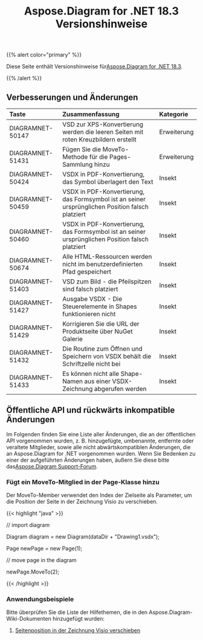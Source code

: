 ﻿---
title: Aspose.Diagram for .NET 18.3 Versionshinweise
type: docs
weight: 100
url: /de/net/aspose-diagram-for-net-18-3-release-notes/
---
{{% alert color="primary" %}} 

 Diese Seite enthält Versionshinweise für[Aspose.Diagram for .NET 18.3](https://www.nuget.org/packages/Aspose.Diagram/18.3.0).

{{% /alert %}} 
## **Verbesserungen und Änderungen**

|**Taste**|**Zusammenfassung**|**Kategorie**|
|:- |:- |:- |
|DIAGRAMNET-50147|VSD zur XPS-Konvertierung werden die leeren Seiten mit roten Kreuzbildern erstellt|Erweiterung|
|DIAGRAMNET-51431|Fügen Sie die MoveTo-Methode für die Pages-Sammlung hinzu|Erweiterung|
|DIAGRAMNET-50424  |VSDX in PDF-Konvertierung, das Symbol überlagert den Text|Insekt|
|DIAGRAMNET-50459|VSDX in PDF-Konvertierung, das Formsymbol ist an seiner ursprünglichen Position falsch platziert|Insekt|
|DIAGRAMNET-50460|VSDX in PDF-Konvertierung, das Formsymbol ist an seiner ursprünglichen Position falsch platziert|Insekt|
|DIAGRAMNET-50674|Alle HTML-Ressourcen werden nicht im benutzerdefinierten Pfad gespeichert|Insekt|
|DIAGRAMNET-51403|VSD zum Bild - die Pfeilspitzen sind falsch platziert|Insekt|
|DIAGRAMNET-51427|Ausgabe VSDX - Die Steuerelemente in Shapes funktionieren nicht|Insekt|
|DIAGRAMNET-51429|Korrigieren Sie die URL der Produktseite über NuGet Galerie|Insekt|
|DIAGRAMNET-51432|Die Routine zum Öffnen und Speichern von VSDX behält die Schriftzelle nicht bei|Insekt|
|DIAGRAMNET-51433|Es können nicht alle Shape-Namen aus einer VSDX-Zeichnung abgerufen werden|Insekt|
## **Öffentliche API und rückwärts inkompatible Änderungen**
Im Folgenden finden Sie eine Liste aller Änderungen, die an der öffentlichen API vorgenommen wurden, z. B. hinzugefügte, umbenannte, entfernte oder veraltete Mitglieder, sowie alle nicht abwärtskompatiblen Änderungen, die an Aspose.Diagram for .NET vorgenommen wurden. Wenn Sie Bedenken zu einer der aufgeführten Änderungen haben, äußern Sie diese bitte das[Aspose.Diagram Support-Forum](https://forum.aspose.com/c/diagram/17).
### **Fügt ein MoveTo-Mitglied in der Page-Klasse hinzu**
Der MoveTo-Member verwendet den Index der Zielseite als Parameter, um die Position der Seite in der Zeichnung Visio zu verschieben.

{{< highlight "java" >}}

 // import diagram

Diagram diagram = new Diagram(dataDir + "Drawing1.vsdx");

Page newPage = new Page(1);

// move page in the diagram

newPage.MoveTo(2);

{{< /highlight >}}
### **Anwendungsbeispiele**
Bitte überprüfen Sie die Liste der Hilfethemen, die in den Aspose.Diagram-Wiki-Dokumenten hinzugefügt wurden:

1. [Seitenposition in der Zeichnung Visio verschieben](https://docs.aspose.com/diagram/net/retrieve-get-copy-and-insert-a-page/#move-page-position-in-the-visio-drawing)
